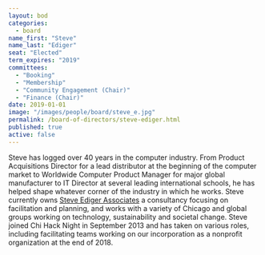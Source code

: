 ```yaml
---
layout: bod
categories: 
  - board
name_first: "Steve"
name_last: "Ediger"
seat: "Elected"
term_expires: "2019"
committees:
  - "Booking"
  - "Membership"
  - "Community Engagement (Chair)"
  - "Finance (Chair)"
date: 2019-01-01
image: "/images/people/board/steve_e.jpg"
permalink: /board-of-directors/steve-ediger.html
published: true
active: false
---
```


Steve has logged over 40 years in the computer industry.  From Product Acquisitions Director for a lead distributor at the beginning of the computer market to Worldwide Computer Product Manager for major global manufacturer to IT Director at several leading international schools, he has helped shape whatever corner of the industry in which he works. Steve currently owns [Steve Ediger Associates](https://steveediger.com/) a consultancy focusing on facilitation and planning, and works with a variety of Chicago and global groups working on technology, sustainability and societal change. Steve joined Chi Hack Night in September 2013 and has taken on various roles, including facilitating teams working on our incorporation as a nonprofit organization at the end of 2018. 